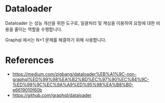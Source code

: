 # Dataloader

Dataloader 는 성능 개선을 위한 도구로, 일괄처리 및 캐싱을 이용하여 요청에 대한 비용을 줄이는 역할을 수행합니다.

Graphql 에서는 N+1 문제를 해결하기 위해 사용합니다.

# References

- https://medium.com/zigbang/dataloader%EB%A1%9C-non-graphql%ED%99%98%EA%B2%BD%EC%97%90%EC%84%9C-%ED%99%9C%EC%9A%A9%ED%95%98%EA%B8%B0-e6619010f60b
- https://github.com/graphql/dataloader
